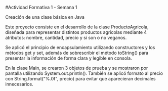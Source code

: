 #Actividad Formativa 1 - Semana 1

Creación de una clase básica en Java

Este proyecto consiste en el desarrollo de la clase ProductoAgricola, diseñada para representar distintos productos agrícolas mediante 4 atributos: nombre, cantidad, precio y si son o no veganos. 

Se aplicó el principio de encapsulamiento utilizando constructores y los métodos get y set, además de sobrescribir el método toString() para presentar la información de forma clara y legible en consola.

En la clase Main, se crearon 3 objetos de prueba y se mostraron por pantalla utilizando System.out.println(). También se aplicó formato al precio con String.format("%.0f", precio) para evitar que aparecieran decimales innecesarios.
